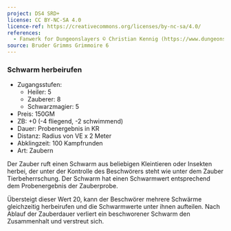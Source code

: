 ```yaml
---
project: DS4 SRD+
license: CC BY-NC-SA 4.0
licence-ref: https://creativecommons.org/licenses/by-nc-sa/4.0/
references: 
  - Fanwerk for Dungeonslayers © Christian Kennig (https://www.dungeonslayers.net/)
source: Bruder Grimms Grimmoire 6
---
```


### Schwarm herbeirufen

- Zugangsstufen:
  - Heiler: 5
  - Zauberer: 8
  - Schwarzmagier: 5
- Preis: 150GM
- ZB: +0 (-4 fliegend, -2 schwimmend)
- Dauer: Probenergebnis in KR
- Distanz: Radius von VE x 2 Meter
- Abklingzeit: 100 Kampfrunden
- Art: Zaubern

Der Zauber ruft einen Schwarm aus beliebigen Kleintieren oder Insekten herbei, der unter der Kontrolle des Beschwörers steht wie unter dem Zauber Tierbeherrschung. Der Schwarm hat einen Schwarmwert entsprechend dem Probenergebnis der Zauberprobe.

Übersteigt dieser Wert 20, kann der Beschwörer mehrere Schwärme gleichzeitig herbeirufen und die Schwarmwerte unter ihnen aufteilen. Nach Ablauf der Zauberdauer verliert ein beschworener Schwarm den Zusammenhalt und verstreut sich.

